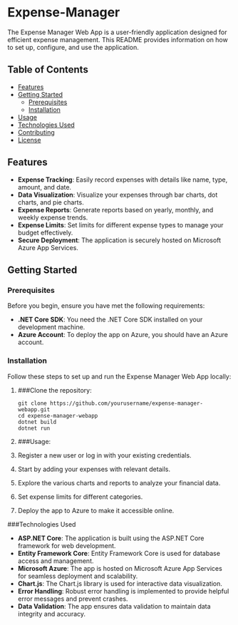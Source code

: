 # Expense-Manager

The Expense Manager Web App is a user-friendly application designed for efficient expense management. This README provides information on how to set up, configure, and use the application.

## Table of Contents

- [Features](#features)
- [Getting Started](#getting-started)
  - [Prerequisites](#prerequisites)
  - [Installation](#installation)
- [Usage](#usage)
- [Technologies Used](#technologies-used)
- [Contributing](#contributing)
- [License](#license)

## Features

- **Expense Tracking**: Easily record expenses with details like name, type, amount, and date.
- **Data Visualization**: Visualize your expenses through bar charts, dot charts, and pie charts.
- **Expense Reports**: Generate reports based on yearly, monthly, and weekly expense trends.
- **Expense Limits**: Set limits for different expense types to manage your budget effectively.
- **Secure Deployment**: The application is securely hosted on Microsoft Azure App Services.

## Getting Started

### Prerequisites

Before you begin, ensure you have met the following requirements:

- **.NET Core SDK**: You need the .NET Core SDK installed on your development machine.
- **Azure Account**: To deploy the app on Azure, you should have an Azure account.

### Installation

Follow these steps to set up and run the Expense Manager Web App locally:

1. ###Clone the repository:

   ```shell
   git clone https://github.com/yourusername/expense-manager-webapp.git
   cd expense-manager-webapp
   dotnet build
   dotnet run
2. ###Usage:
  1. Register a new user or log in with your existing credentials.
  2. Start by adding your expenses with relevant details.
  3. Explore the various charts and reports to analyze your financial data.
  4. Set expense limits for different categories.
  5. Deploy the app to Azure to make it accessible online.

###Technologies Used
- **ASP.NET Core**: The application is built using the ASP.NET Core framework for web development.
- **Entity Framework Core**: Entity Framework Core is used for database access and management.
- **Microsoft Azure**: The app is hosted on Microsoft Azure App Services for seamless deployment and scalability.
- **Chart.js**: The Chart.js library is used for interactive data visualization.
- **Error Handling**: Robust error handling is implemented to provide helpful error messages and prevent crashes.
- **Data Validation**: The app ensures data validation to maintain data integrity and accuracy.
